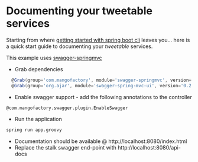 Documenting your tweetable services
===================================

Starting from where [getting started with spring boot cli](http://docs.spring.io/spring-boot/docs/current-SNAPSHOT/reference/htmlsingle/#getting-started-cli-example) leaves you... here is a quick start guide to documenting your _tweetable_ services.

This example uses [swagger-springmvc](https://github.com/martypitt/swagger-springmvc)

- Grab dependencies
```groovy
  @Grab(group='com.mangofactory', module='swagger-springmvc', version='0.8.8') 
  @Grab(group='org.ajar', module='swagger-spring-mvc-ui', version='0.2') //Webjar to support swagger UI
```
- Enable swagger support - add the following annotations to the controller
```
@com.mangofactory.swagger.plugin.EnableSwagger
```
- Run the application
```bash
spring run app.groovy
```
- Documentation should be available @ http://localhost:8080/index.html
- Replace the stalk swagger end-point with http://localhost:8080/api-docs

